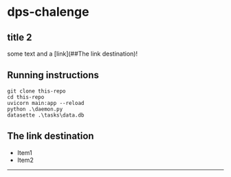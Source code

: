 # dps-chalenge



## title 2

some text and a  [link](##The link destination)!

## Running instructions
```
git clone this-repo
cd this-repo
uvicorn main:app --reload
python .\daemon.py
datasette .\tasks\data.db
```

## The link destination

-  Item1
-  Item2

***